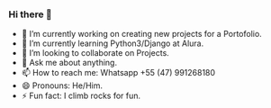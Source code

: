 ### Hi there 👋

- 🔭 I’m currently working on creating new projects for a Portofolio.
- 🌱 I’m currently learning Python3/Django at Alura.
- 👯 I’m looking to collaborate on Projects.
- 💬 Ask me about anything.
- 📫 How to reach me: Whatsapp +55 (47) 991268180
- 😄 Pronouns: He/Him.
- ⚡ Fun fact: I climb rocks for fun.
